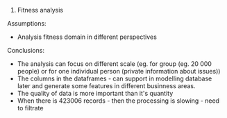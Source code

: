 1. Fitness analysis

Assumptions:

- Analysis fitness domain in different perspectives

Conclusions:

- The analysis can focus on different scale (eg. for group (eg. 20 000 people) or for one individual person (private information about issues))
- The columns in the dataframes - can support in modelling database later and generate some features in different businness areas.
- The quality of data is more important than it's quantity
- When there is 423006 records - then the processing is slowing - need to filtrate


